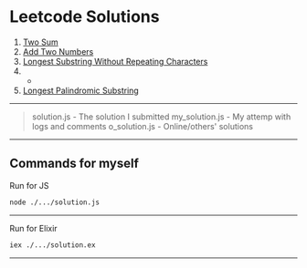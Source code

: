 # Leetcode Solutions

1. [Two Sum](./1/)
2. [Add Two Numbers](./2/)
3. [Longest Substring Without Repeating Characters](./3/)
4. -
5. [Longest Palindromic Substring](./5/)

---

> solution.js - The solution I submitted
> my_solution.js - My attemp with logs and comments
> o_solution.js - Online/others' solutions

---
## Commands for myself

Run for JS
```sh
node ./.../solution.js
```

---

Run for Elixir
```sh
iex ./.../solution.ex
```

---
